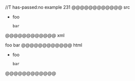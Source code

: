//T has-passed:no
example 231
@@@@@@@@@@@@ src
- foo

      bar
@@@@@@@@@@@@ xml
<?xml version="1.0" encoding="UTF-8"?>
<!DOCTYPE document SYSTEM "CommonMark.dtd">
<document xmlns="http://commonmark.org/xml/1.0">
  <list type="bullet" tight="false">
    <item>
      <paragraph>
        <text>foo</text>
      </paragraph>
      <code_block>bar
</code_block>
    </item>
  </list>
</document>
@@@@@@@@@@@@ html
<ul>
<li>
<p>foo</p>
<pre><code>bar
</code></pre>
</li>
</ul>
@@@@@@@@@@@@
